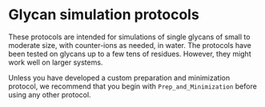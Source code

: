 # Glycan simulation protocols
These protocols are intended for simulations of single glycans of small
to moderate size, with counter-ions as needed, in water.  The protocols
have been tested on glycans up to a few tens of residues.  However, they
might work well on larger systems.  

Unless you have developed a custom preparation and minimization protocol,
we recommend that you begin with `Prep_and_Minimization` before using
any other protocol.
